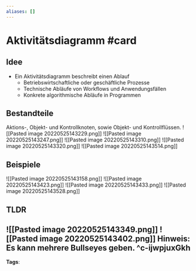 ```yaml
---
aliases: []
---
```


# Aktivitätsdiagramm #card
## Idee
- Ein Aktivitätsdiagramm beschreibt einen Ablauf
	- Betriebswirtschaftliche oder geschäftliche Prozesse
	- Technische Abläufe von Workflows und Anwendungsfällen
	- Konkrete algorithmische Abläufe in Programmen
## Bestandteile
Aktions-, Objekt- und Kontrollknoten, sowie Objekt- und Kontrollflüssen.
![[Pasted image 20220525143229.png]]
![[Pasted image 20220525143247.png]]
![[Pasted image 20220525143310.png]]
![[Pasted image 20220525143320.png]]
![[Pasted image 20220525143514.png]]
## Beispiele
![[Pasted image 20220525143158.png]]
![[Pasted image 20220525143423.png]]
![[Pasted image 20220525143433.png]]
![[Pasted image 20220525143528.png]]
## TLDR
![[Pasted image 20220525143349.png]]
![[Pasted image 20220525143402.png]]
Hinweis: Es kann mehrere Bullseyes geben.
^c-ijwpjuxGkh
---
**Tags**: 